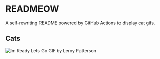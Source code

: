 # READMEOW

A self-rewriting README powered by GitHub Actions to display cat gifs.

## Cats

![Im Ready Lets Go GIF by Leroy Patterson](https://media1.giphy.com/media/CjmvTCZf2U3p09Cn0h/200.gif?cid=9acd02daqb02n7s5u1w3slkz6fo0j7k15ikru6hp7b6am06t&ep=v1_gifs_search&rid=200.gif&ct=g)
